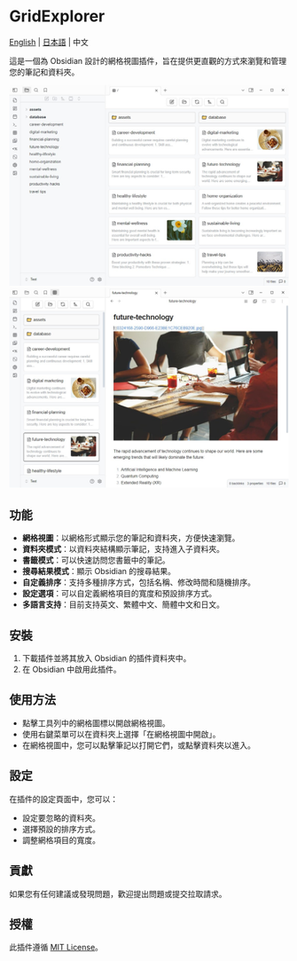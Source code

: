 # GridExplorer

[English](README.md) | [日本語](README_ja.md) | 中文

這是一個為 Obsidian 設計的網格視圖插件，旨在提供更直觀的方式來瀏覽和管理您的筆記和資料夾。

![demo1](assets/demo1.jpg)
![demo2](assets/demo2.jpg)

## 功能

- **網格視圖**：以網格形式顯示您的筆記和資料夾，方便快速瀏覽。
- **資料夾模式**：以資料夾結構顯示筆記，支持進入子資料夾。
- **書籤模式**：可以快速訪問您書籤中的筆記。
- **搜尋結果模式**：顯示 Obsidian 的搜尋結果。
- **自定義排序**：支持多種排序方式，包括名稱、修改時間和隨機排序。
- **設定選項**：可以自定義網格項目的寬度和預設排序方式。
- **多語言支持**：目前支持英文、繁體中文、簡體中文和日文。

## 安裝

1. 下載插件並將其放入 Obsidian 的插件資料夾中。
2. 在 Obsidian 中啟用此插件。

## 使用方法

- 點擊工具列中的網格圖標以開啟網格視圖。
- 使用右鍵菜單可以在資料夾上選擇「在網格視圖中開啟」。
- 在網格視圖中，您可以點擊筆記以打開它們，或點擊資料夾以進入。

## 設定

在插件的設定頁面中，您可以：

- 設定要忽略的資料夾。
- 選擇預設的排序方式。
- 調整網格項目的寬度。

## 貢獻

如果您有任何建議或發現問題，歡迎提出問題或提交拉取請求。

## 授權

此插件遵循 [MIT License](LICENSE)。